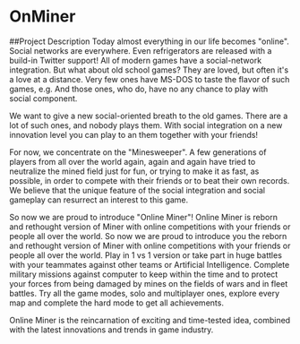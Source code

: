 # OnMiner
##Project Description 
  Today almost everything in our life becomes "online". Social networks are everywhere. Even refrigerators are released with a build-in Twitter support! All of modern games have a social-network integration. But what about old school games? They are loved, but often it's a love at a distance. Very few ones have MS-DOS to taste the flavor of such games, e.g. And those ones, who do, have no any chance to play with social component. 
  
  
  We want to give a new social-oriented breath to the old games. There are a lot of such ones, and nobody plays them. With social integration on a new innovation level you can play to an them together with your friends! 
  
  
  For now, we concentrate on the "Minesweeper". A few generations of players from all over the world again, again and again have tried to neutralize the mined field just for fun, or trying to make it as fast, as possible, in order to compete with their friends or to beat their own records. We believe that the unique feature of the social integration and social gameplay can resurrect an interest to this game.  
  
  
  So now we are proud to introduce "Online Miner"! Online Miner is reborn and rethought version of Miner with online competitions with your friends or people all over the world. So now we are proud to introduce you the reborn and rethought version of Miner with online competitions with your friends or people all over the world. Play in 1 vs 1 version or take part in huge battles with your teammates against other teams or Artificial Intelligence. Complete military missions against computer to keep within the time and to protect your forces from being damaged by mines on the fields of wars and in fleet battles. Try all the game modes, solo and multiplayer ones, explore every map and complete the hard mode to get all achievements. 
  
  
  Online Miner is the reincarnation of exciting and time-tested idea, combined with the latest innovations and trends in game industry. 
